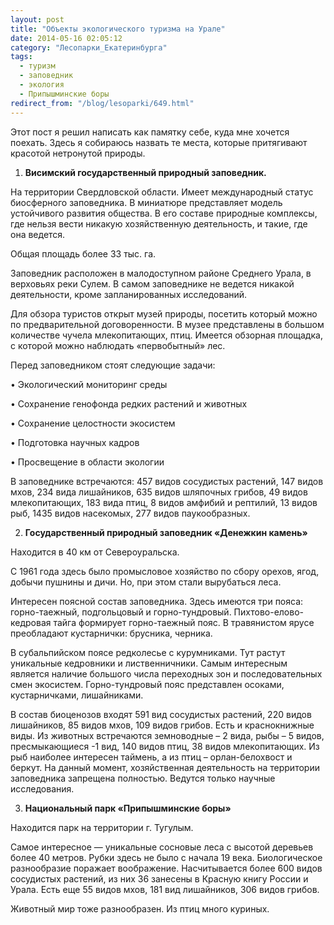 ```yaml
---
layout: post
title: "Объекты экологического туризма на Урале"
date: 2014-05-16 02:05:12
category: "Лесопарки_Екатеринбурга"
tags:
  - туризм
  - заповедник
  - экология
  - Припышминские боры
redirect_from: "/blog/lesoparki/649.html"
---
```

Этот пост я решил написать как памятку себе, куда мне хочется поехать.
Здесь я собираюсь назвать те места, которые притягивают красотой
нетронутой природы.

1. **Висимский государственный природный заповедник.**

На территории Свердловской области. Имеет международный статус
биосферного заповедника. В миниатюре представляет модель устойчивого
развития общества. В его составе природные комплексы, где нельзя вести
никакую хозяйственную деятельность, и такие, где она ведется.

Общая площадь более 33 тыс. га.

Заповедник расположен в малодоступном районе Среднего Урала, в верховьях
реки Сулем. В самом заповеднике не ведется никакой деятельности, кроме
запланированных исследований.

Для обзора туристов открыт музей природы, посетить который можно по
предварительной договоренности. В музее представлены в большом
количестве чучела млекопитающих, птиц. Имеется обзорная площадка, с
которой можно наблюдать «первобытный» лес.

Перед заповедником стоят следующие задачи:

• Экологический мониторинг среды

• Сохранение генофонда редких растений и животных

• Сохранение целостности экосистем

• Подготовка научных кадров

• Просвещение в области экологии

В заповеднике встречаются: 457 видов сосудистых растений, 147 видов
мхов, 234 вида лишайников, 635 видов шляпочных грибов, 49 видов
млекопитающих, 183 вида птиц, 8 видов амфибий и рептилий, 13 видов рыб,
1435 видов насекомых, 277 видов паукообразных.

2. **Государственный природный заповедник «Денежкин камень»**

Находится в 40 км от Североуральска.

С 1961 года здесь было промысловое хозяйство по сбору орехов, ягод,
добычи пушнины и дичи. Но, при этом стали вырубаться леса.

Интересен поясной состав заповедника. Здесь имеются три пояса:
горно-таежный, подгольцовый и горно-тундровый. Пихтово-елово-кедровая
тайга формирует горно-таежный пояс. В травянистом ярусе преобладают
кустарнички: брусника, черника.

В субальпийском поясе редколесье с курумниками. Тут растут уникальные
кедровники и лиственничники. Самым интересным является наличие большого
числа переходных зон и последовательных смен экосистем. Горно-тундровый
пояс представлен осоками, кустарничками, лишайниками.

В состав биоценозов входят 591 вид сосудистых растений, 220 видов
лишайников, 85 видов мхов, 109 видов грибов. Есть и краснокнижные виды.
Из животных встречаются земноводные – 2 вида, рыбы – 5 видов,
пресмыкающиеся -1 вид, 140 видов птиц, 38 видов млекопитающих. Из рыб
наиболее интересен таймень, а из птиц – орлан-белохвост и беркут. На
данный момент, хозяйственная деятельность на территории заповедника
запрещена полностью. Ведутся только научные исследования.

3. **Национальный парк «Припышминские боры»**

Находится парк на территории г. Тугулым.

Самое интересное — уникальные сосновые леса с высотой деревьев более 40
метров. Рубки здесь не было с начала 19 века. Биологическое разнообразие
поражает воображение. Насчитывается более 600 видов сосудистых растений,
из них 36 занесены в Красную книгу России и Урала. Есть еще 55 видов
мхов, 181 вид лишайников, 306 видов грибов.

Животный мир тоже разнообразен. Из птиц много куриных.
